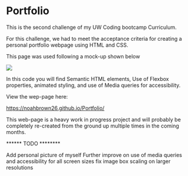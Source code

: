 # Portfolio

This is the second challenge of my UW Coding bootcamp Curriculum.

For this challenge, we had to meet the acceptance criteria for creating a personal portfolio webpage using HTML and CSS.

This page was used following a mock-up shown below

![](assets/images/demo.gif)


In this code you will find Semantic HTML elements, Use of Flexbox properties, animated styling, and use of Media queries for accessibility.


 View the wep-page here:
 
 https://noahbrown26.github.io/Portfolio/



This web-page is a heavy work in progress project and will probably be completely re-created from the ground up multiple times in the coming months.

****** TODO ********

Add personal picture of myself
Further improve on use of media queries and accessibility for all screen sizes
fix image box scaling on larger resolutions



